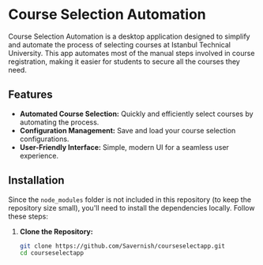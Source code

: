# Course Selection Automation

Course Selection Automation is a desktop application designed to simplify and automate the process of selecting courses at Istanbul Technical University. This app automates most of the manual steps involved in course registration, making it easier for students to secure all the courses they need.

## Features

- **Automated Course Selection:** Quickly and efficiently select courses by automating the process.
- **Configuration Management:** Save and load your course selection configurations.
- **User-Friendly Interface:** Simple, modern UI for a seamless user experience.

## Installation

Since the `node_modules` folder is not included in this repository (to keep the repository size small), you'll need to install the dependencies locally. Follow these steps:

1. **Clone the Repository:**

   ```bash
   git clone https://github.com/Savernish/courseselectapp.git
   cd courseselectapp
